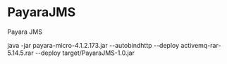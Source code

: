 # PayaraJMS
Payara JMS  


java -jar payara-micro-4.1.2.173.jar --autobindhttp --deploy activemq-rar-5.14.5.rar --deploy target/PayaraJMS-1.0.jar 



